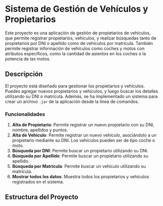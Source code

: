 # Sistema de Gestión de Vehículos y Propietarios

Este proyecto es una aplicación de gestión de propietarios de vehículos, que permite registrar propietarios, vehículos, y realizar búsquedas tanto de propietarios por DNI o apellido como de vehículos por matrícula. También permite registrar información de vehículos como coches y motos con atributos específicos, como la cantidad de asientos en los coches o la potencia de las motos.

## Descripción

El proyecto está diseñado para gestionar los propietarios y vehículos. Puedes agregar nuevos propietarios y vehículos, y luego buscar los detalles utilizando su DNI o matrícula. Además, se ha implementado un sistema para crear un archivo `.jar` de la aplicación desde la línea de comandos.

### Funcionalidades

1. **Alta de Propietario**: Permite registrar un nuevo propietario con su DNI, nombre, apellidos y puntos.
2. **Alta de Vehículo**: Permite registrar un nuevo vehículo, asociándolo a un propietario mediante su DNI. Los vehículos pueden ser de tipo coche o moto.
3. **Búsqueda por DNI**: Permite buscar un propietario utilizando su DNI.
4. **Búsqueda por Apellido**: Permite buscar un propietario utilizando su apellido.
5. **Búsqueda por Matrícula**: Permite buscar un vehículo utilizando su matrícula.
6. **Mostrar todos los datos**: Muestra todos los propietarios y vehículos registrados en el sistema.

## Estructura del Proyecto

